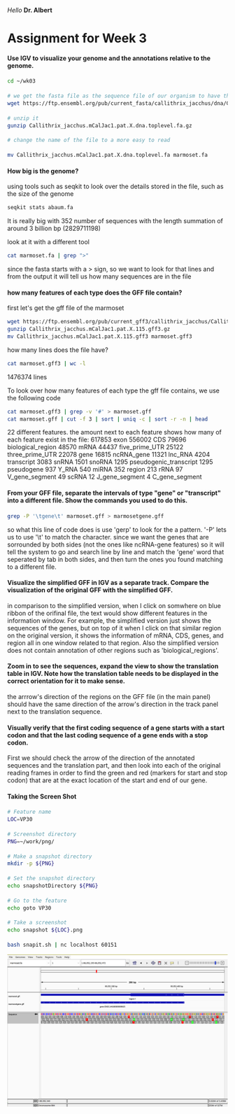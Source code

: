 *Hello* **Dr. Albert**

# Assignment for Week 3

#### Use IGV to visualize your genome and the annotations relative to the genome.


```bash
cd ~/wk03

# we get the fasta file as the sequence file of our organism to have the genome (what the identity is/ what the sequence is)
wget https://ftp.ensembl.org/pub/current_fasta/callithrix_jacchus/dna/Callithrix_jacchus.mCalJac1.pat.X.dna.toplevel.fa.gz

# unzip it
gunzip Callithrix_jacchus.mCalJac1.pat.X.dna.toplevel.fa.gz

# change the name of the file to a more easy to read

mv Callithrix_jacchus.mCalJac1.pat.X.dna.toplevel.fa marmoset.fa
```
#### How big is the genome?

using tools such as seqkit to look over the details stored in the file, such as the size of the genome

```bash
seqkit stats abaum.fa
```
It is really big with 352 number of sequences with the length summation of around 3 billion bp (2829711198)

look at it with a different tool
```bash
cat marmoset.fa | grep ">"
```
since the fasta starts with a > sign, so we want to look for that lines and from the output it will tell us how many sequences are in the file

#### how many features of each type does the GFF file contain?

first let's get the gff file of the marmoset
```bash
wget https://ftp.ensembl.org/pub/current_gff3/callithrix_jacchus/Callithrix_jacchus.mCalJac1.pat.X.115.gff3.gz
gunzip Callithrix_jacchus.mCalJac1.pat.X.115.gff3.gz
mv Callithrix_jacchus.mCalJac1.pat.X.115.gff3 marmoset.gff3
```
how many lines does the file have?
```bash
cat marmoset.gff3 | wc -l
```
1476374 lines

To look over how many features of each type the gff file contains, we use the following code

```bash
cat marmoset.gff3 | grep -v '#' > marmoset.gff
cat marmoset.gff | cut -f 3 | sort | uniq -c | sort -r -n | head
```
22 different features. the amount next to each feature shows how many of each feature exist in the file:
617853 exon
556002 CDS
79696 biological_region
48570 mRNA
44437 five_prime_UTR
25122 three_prime_UTR
22078 gene
16815 ncRNA_gene
11321 lnc_RNA
4204 transcript
3083 snRNA
1501 snoRNA
1295 pseudogenic_transcript
1295 pseudogene
937 Y_RNA
540 miRNA
352 region
213 rRNA
97 V_gene_segment
49 scRNA
12 J_gene_segment
4 C_gene_segment

#### From your GFF file, separate the intervals of type "gene" or "transcript" into a different file. Show the commands you used to do this.

```bash
grep -P '\tgene\t' marmoset.gff > marmosetgene.gff
```
so what this line of code does is use 'gerp' to look for the a pattern. '-P' lets us to use '\t' to match the character. since we want the genes that are sorrounded by both sides (not the ones like ncRNA-gene features) so it will tell the system to go and search line by line and match the 'gene' word that seperated by tab in both sides, and then turn the ones you found matching to a different file.

#### Visualize the simplified GFF in IGV as a separate track. Compare the visualization of the original GFF with the simplified GFF.

in comparison to the simplified version, when I click on somwhere on blue ribbon of the orifinal file, the text would show different features in the information window. For example, the simplified version just shows the sequences of the genes, but on top of it when I click on that similar region on the original version, it shows the information of mRNA, CDS, genes, and region all in one window related to that region. Also the simplified version does not contain annotation of other regions such as 'biological_regions'.

#### Zoom in to see the sequences, expand the view to show the translation table in IGV. Note how the translation table needs to be displayed in the correct orientation for it to make sense.
the arrrow's direction of the regions on the GFF file (in the main panel) should have the same direction of the arrow's direction in the track panel next to the translation sequence.


#### Visually verify that the first coding sequence of a gene starts with a start codon and that the last coding sequence of a gene ends with a stop codon.
First we should check the arrow of the direction of the annotated sequences and the translation part, and then look into each of the original reading frames in order to find the green and red (markers for start and stop codon) that are at the exact location of the start and end of our gene.

#### Taking the Screen Shot
```bash
# Feature name
LOC=VP30

# Screenshot directory
PNG=~/work/png/

# Make a snapshot directory
mkdir -p ${PNG}

# Set the snapshot directory
echo snapshotDirectory ${PNG}

# Go to the feature
echo goto VP30

# Take a screenshot
echo snapshot ${LOC}.png

bash snapit.sh | nc localhost 60151
```
![alt text](IGVViewScSh.png)